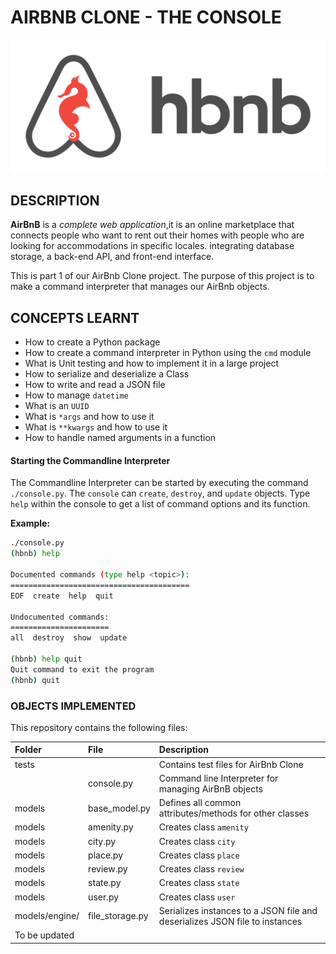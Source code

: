 # AIRBNB CLONE - THE CONSOLE

![AirBnB](./assets/hbnb_logo.png)

## DESCRIPTION

**AirBnB** is a _complete web application_,it is an online marketplace that connects people who want to rent out their homes with people who are looking for accommodations in specific locales. integrating database storage, a back-end API, and front-end interface.

This is part 1 of our AirBnb Clone project. The purpose of this project is to make a command interpreter that manages our AirBnb objects.

## CONCEPTS LEARNT

- How to create a Python package
- How to create a command interpreter in Python using the `cmd` module
- What is Unit testing and how to implement it in a large project
- How to serialize and deserialize a Class
- How to write and read a JSON file
- How to manage `datetime`
- What is an `UUID`
- What is `*args` and how to use it
- What is `**kwargs` and how to use it
- How to handle named arguments in a function

#### Starting the Commandline Interpreter

The Commandline Interpreter can be started by executing the command `./console.py`. The `console` can `create`, `destroy`, and `update` objects. Type `help` within the console to get a list of command options and its function.

**Example:**

```bash
./console.py
(hbnb) help

Documented commands (type help <topic>):
========================================
EOF  create  help  quit

Undocumented commands:
======================
all  destroy  show  update

(hbnb) help quit
Quit command to exit the program
(hbnb) quit
```

### OBJECTS IMPLEMENTED

This repository contains the following files:

| Folder         | File            | Description                                                                 |
| :------------- | :-------------- | :-------------------------------------------------------------------------- |
| tests          |                 | Contains test files for AirBnb Clone                                        |
|                | console.py      | Command line Interpreter for managing AirBnB objects                        |
| models         | base_model.py   | Defines all common attributes/methods for other classes                     |
| models         | amenity.py      | Creates class `amenity`                                                     |
| models         | city.py         | Creates class `city`                                                        |
| models         | place.py        | Creates class `place`                                                       |
| models         | review.py       | Creates class `review`                                                      |
| models         | state.py        | Creates class `state`                                                       |
| models         | user.py         | Creates class `user`                                                        |
| models/engine/ | file_storage.py | Serializes instances to a JSON file and deserializes JSON file to instances |
| To be updated  |
